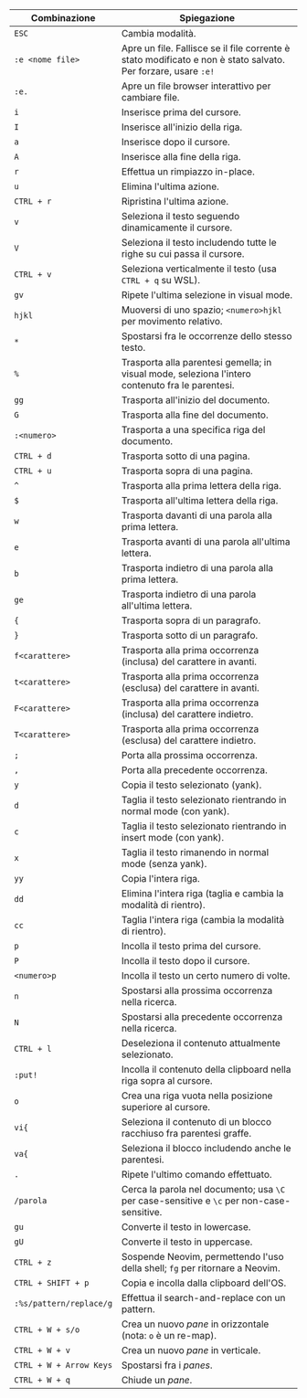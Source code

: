 | Combinazione               | Spiegazione                                                                                         |
|----------------------------|-----------------------------------------------------------------------------------------------------|
| `ESC`                       | Cambia modalità.                                                                                   |
| `:e <nome file>`            | Apre un file. Fallisce se il file corrente è stato modificato e non è stato salvato. Per forzare, usare `:e!` |
| `:e.`                       | Apre un file browser interattivo per cambiare file.                                                |
| `i`                        | Inserisce prima del cursore.                                                                       |
| `I`                        | Inserisce all'inizio della riga.                                                                   |
| `a`                        | Inserisce dopo il cursore.                                                                         |
| `A`                        | Inserisce alla fine della riga.                                                                   |
| `r`                        | Effettua un rimpiazzo in-place.                                                                    |
| `u`                        | Elimina l'ultima azione.                                                                          |
| `CTRL + r`                  | Ripristina l'ultima azione.                                                                        |
| `v`                        | Seleziona il testo seguendo dinamicamente il cursore.                                               |
| `V`                        | Seleziona il testo includendo tutte le righe su cui passa il cursore.                               |
| `CTRL + v`                  | Seleziona verticalmente il testo (usa `CTRL + q` su WSL).                                           |
| `gv`                       | Ripete l'ultima selezione in visual mode.                                                           |
| `hjkl`                     | Muoversi di uno spazio; `<numero>hjkl` per movimento relativo.                                      |
| `*`                        | Spostarsi fra le occorrenze dello stesso testo.                                                     |
| `%`                        | Trasporta alla parentesi gemella; in visual mode, seleziona l'intero contenuto fra le parentesi.    |
| `gg`                       | Trasporta all'inizio del documento.                                                                 |
| `G`                        | Trasporta alla fine del documento.                                                                  |
| `:<numero>`                | Trasporta a una specifica riga del documento.                                                       |
| `CTRL + d`                 | Trasporta sotto di una pagina.                                                                     |
| `CTRL + u`                 | Trasporta sopra di una pagina.                                                                     |
| `^`                        | Trasporta alla prima lettera della riga.                                                            |
| `$`                        | Trasporta all'ultima lettera della riga.                                                           |
| `w`                        | Trasporta davanti di una parola alla prima lettera.                                                |
| `e`                        | Trasporta avanti di una parola all'ultima lettera.                                                 |
| `b`                        | Trasporta indietro di una parola alla prima lettera.                                                |
| `ge`                       | Trasporta indietro di una parola all'ultima lettera.                                                |
| `{`                        | Trasporta sopra di un paragrafo.                                                                   |
| `}`                        | Trasporta sotto di un paragrafo.                                                                    |
| `f<carattere>`              | Trasporta alla prima occorrenza (inclusa) del carattere in avanti.                                  |
| `t<carattere>`              | Trasporta alla prima occorrenza (esclusa) del carattere in avanti.                                  |
| `F<carattere>`              | Trasporta alla prima occorrenza (inclusa) del carattere indietro.                                    |
| `T<carattere>`              | Trasporta alla prima occorrenza (esclusa) del carattere indietro.                                    |
| `;`                        | Porta alla prossima occorrenza.                                                                    |
| `,`                        | Porta alla precedente occorrenza.                                                                  |
| `y`                        | Copia il testo selezionato (yank).                                                                  |
| `d`                        | Taglia il testo selezionato rientrando in normal mode (con yank).                                    |
| `c`                        | Taglia il testo selezionato rientrando in insert mode (con yank).                                    |
| `x`                        | Taglia il testo rimanendo in normal mode (senza yank).                                               |
| `yy`                       | Copia l'intera riga.                                                                              |
| `dd`                       | Elimina l'intera riga (taglia e cambia la modalità di rientro).                                      |
| `cc`                       | Taglia l'intera riga (cambia la modalità di rientro).                                               |
| `p`                        | Incolla il testo prima del cursore.                                                                 |
| `P`                        | Incolla il testo dopo il cursore.                                                                  |
| `<numero>p`                | Incolla il testo un certo numero di volte.                                                          |
| `n`                        | Spostarsi alla prossima occorrenza nella ricerca.                                                    |
| `N`                        | Spostarsi alla precedente occorrenza nella ricerca.                                                  |
| `CTRL + l`                 | Deseleziona il contenuto attualmente selezionato.                                                   |
| `:put!`                    | Incolla il contenuto della clipboard nella riga sopra al cursore.                                    |
| `o`                        | Crea una riga vuota nella posizione superiore al cursore.                                            |
| `vi{`                      | Seleziona il contenuto di un blocco racchiuso fra parentesi graffe.                                  |
| `va{`                      | Seleziona il blocco includendo anche le parentesi.                                                   |
| `.`                        | Ripete l'ultimo comando effettuato.                                                                 |
| `/parola`                  | Cerca la parola nel documento; usa `\C` per case-sensitive e `\c` per non-case-sensitive.            |
| `gu`                       | Converte il testo in lowercase.                                                                      |
| `gU`                       | Converte il testo in uppercase.                                                                      |
| `CTRL + z`                 | Sospende Neovim, permettendo l'uso della shell; `fg` per ritornare a Neovim.                         |
| `CTRL + SHIFT + p`         | Copia e incolla dalla clipboard dell'OS.                                                            |
| `:%s/pattern/replace/g`    | Effettua il search-and-replace con un pattern.                                                      |
| `CTRL + W + s/o`           | Crea un nuovo *pane* in orizzontale (nota: `o` è un re-map).                                         |
| `CTRL + W + v`             | Crea un nuovo *pane* in verticale.                                                                   |
| `CTRL + W + Arrow Keys`    | Spostarsi fra i *panes*.                                                                           |
| `CTRL + W + q`             | Chiude un *pane*.                                                                                   |
